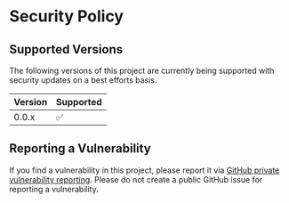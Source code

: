 # Security Policy

## Supported Versions

The following versions of this project are currently being supported with security updates on a best efforts basis.

| Version | Supported          |
| ------- | ------------------ |
| 0.0.x   | :white_check_mark: |

## Reporting a Vulnerability

If you find a vulnerability in this project, please report it via [GitHub private vulnerability reporting](https://github.com/ogis-rd/awscdk-nat-lib/security).
Please do not create a public GitHub issue for reporting a vulnerability.
